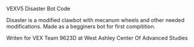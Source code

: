 VEXV5 Disaster Bot Code

Disaster is a modified clawbot with mecanum wheels and other needed modifications. Made as a begginers bot for first compitition.


Writen for VEX Team 9623D at West Ashley Center Of Advanced Studies